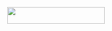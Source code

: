 <p align="center"><a href="https://dashboard.heroku.com/new?template=https://github.com/ItZxSTaR/Altron"> <img src="https://img.shields.io/badge/Deploy%20On%20Heroku-black?style=for-the-badge&logo=heroku" width="220" height="38.45"/></a></p>
